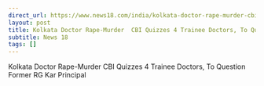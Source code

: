 ```yaml
---
direct_url: https://www.news18.com/india/kolkata-doctor-rape-murder-cbi-quizzes-4-trainee-doctors-to-question-former-rg-kar-principal-9017376.html
layout: post
title: Kolkata Doctor Rape-Murder  CBI Quizzes 4 Trainee Doctors, To Question Former RG Kar Principal
subtitle: News 18
tags: []
---
```


Kolkata Doctor Rape-Murder  CBI Quizzes 4 Trainee Doctors, To Question Former RG Kar Principal
